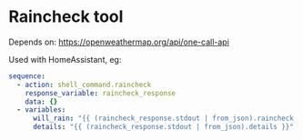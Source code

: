 # Raincheck tool

Depends on: https://openweathermap.org/api/one-call-api

Used with HomeAssistant, eg:

```yaml
sequence:
  - action: shell_command.raincheck
    response_variable: raincheck_response
    data: {}
  - variables:
      will_rain: "{{ (raincheck_response.stdout | from_json).raincheck }}"
      details: "{{ (raincheck_response.stdout | from_json).details }}"
```
